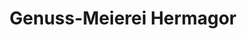 ---
title: "Genuss-Meierei Hermagor"
url: /hermagor-pressegger-see/genuss-meierei-hermagor/
shop: Lebensmittel
---